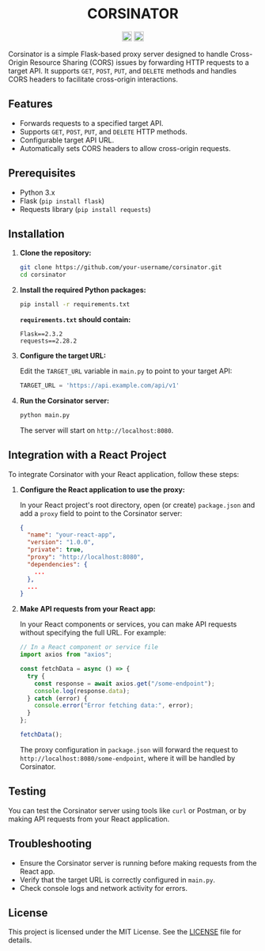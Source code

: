 <h1 align="center">CORSINATOR</h1>

<div align="center">
<a href="https://flask.palletsprojects.com/"><img src="https://img.shields.io/badge/framework-flask-green" height="20"></a>
<a href="https://www.python.org/"><img src="https://img.shields.io/badge/language-python-blue" height="20"></a>
</div>

Corsinator is a simple Flask-based proxy server designed to handle Cross-Origin Resource Sharing (CORS) issues by forwarding HTTP requests to a target API. It supports `GET`, `POST`, `PUT`, and `DELETE` methods and handles CORS headers to facilitate cross-origin interactions.

## Features

- Forwards requests to a specified target API.
- Supports `GET`, `POST`, `PUT`, and `DELETE` HTTP methods.
- Configurable target API URL.
- Automatically sets CORS headers to allow cross-origin requests.

## Prerequisites

- Python 3.x
- Flask (`pip install flask`)
- Requests library (`pip install requests`)

## Installation

1. **Clone the repository:**

   ```bash
   git clone https://github.com/your-username/corsinator.git
   cd corsinator
   ```

2. **Install the required Python packages:**

   ```bash
   pip install -r requirements.txt
   ```

   **`requirements.txt` should contain:**

   ```
   Flask==2.3.2
   requests==2.28.2
   ```

3. **Configure the target URL:**

   Edit the `TARGET_URL` variable in `main.py` to point to your target API:

   ```python
   TARGET_URL = 'https://api.example.com/api/v1'
   ```

4. **Run the Corsinator server:**

   ```bash
   python main.py
   ```

   The server will start on `http://localhost:8080`.

## Integration with a React Project

To integrate Corsinator with your React application, follow these steps:

1. **Configure the React application to use the proxy:**

   In your React project's root directory, open (or create) `package.json` and add a `proxy` field to point to the Corsinator server:

   ```json
   {
     "name": "your-react-app",
     "version": "1.0.0",
     "private": true,
     "proxy": "http://localhost:8080",
     "dependencies": {
       ...
     },
     ...
   }
   ```

2. **Make API requests from your React app:**

   In your React components or services, you can make API requests without specifying the full URL. For example:

   ```javascript
   // In a React component or service file
   import axios from "axios";

   const fetchData = async () => {
     try {
       const response = await axios.get("/some-endpoint");
       console.log(response.data);
     } catch (error) {
       console.error("Error fetching data:", error);
     }
   };

   fetchData();
   ```

   The proxy configuration in `package.json` will forward the request to `http://localhost:8080/some-endpoint`, where it will be handled by Corsinator.

## Testing

You can test the Corsinator server using tools like `curl` or Postman, or by making API requests from your React application.

## Troubleshooting

- Ensure the Corsinator server is running before making requests from the React app.
- Verify that the target URL is correctly configured in `main.py`.
- Check console logs and network activity for errors.

## License

This project is licensed under the MIT License. See the [LICENSE](LICENSE) file for details.

